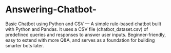 # Answering-Chatbot-
Basic Chatbot using Python and CSV — A simple rule-based chatbot built with Python and Pandas. It uses a CSV file (chatbot_dataset.csv) of predefined queries and responses to answer user inputs. Beginner-friendly, easy to extend with more Q&amp;A, and serves as a foundation for building smarter bots later.
